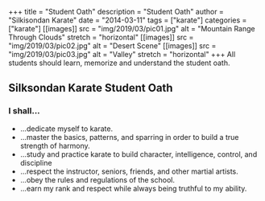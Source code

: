 +++
title = "Student Oath"
description = "Student Oath"
author = "Silkisondan Karate"
date = "2014-03-11"
tags = ["karate"]
categories = ["karate"]
[[images]]
  src = "img/2019/03/pic01.jpg"
  alt = "Mountain Range Through Clouds"
  stretch = "horizontal"
[[images]]
  src = "img/2019/03/pic02.jpg"
  alt = "Desert Scene"
[[images]]
  src = "img/2019/03/pic03.jpg"
  alt = "Valley"
  stretch = "horizontal"
+++
All students should learn, memorize and understand the student oath.
<!--more-->

## Silksondan Karate Student Oath

### I shall...

* ...dedicate myself to karate.
* ...master the basics, patterns, and sparring in order to build a true strength of harmony.
* ...study and practice karate to build character, intelligence, control, and discipline 
* ...respect the instructor, seniors, friends, and other martial artists.
* ...obey the rules and regulations of the school.
* ...earn my rank and respect while always being truthful to my ability.